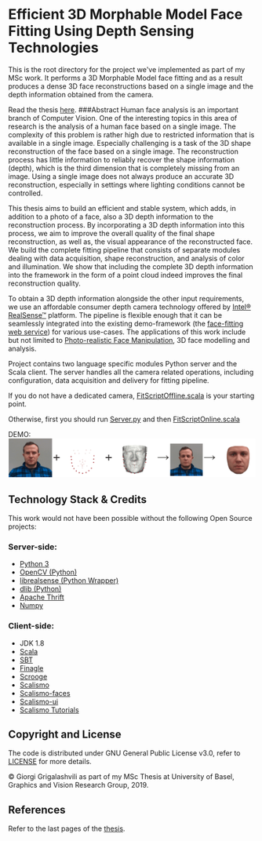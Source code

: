 # Efficient 3D Morphable Model Face Fitting Using Depth Sensing Technologies

This is the root directory for the project we've implemented as part of my MSc work. It performs a 3D Morphable Model face fitting and as a result produces a dense 3D face reconstructions based on a single image and the depth information obtained from the camera.

Read the thesis [here](https://github.com/grigala/MScThesis/Thesis.pdf).
###Abstract
Human face analysis is an important branch of Computer Vision. One of the interesting topics in this 
area of research is the analysis of a human face based on a single image. The complexity of this problem 
is rather high due to restricted information that is available in a single image. Especially challenging 
is a task of the 3D shape reconstruction of the face based on a single image. The reconstruction process 
has little information to reliably recover the shape information (depth), which is the third dimension that 
is completely missing from an image. Using a single image does not always produce an accurate 3D reconstruction, 
especially in settings where lighting conditions cannot be controlled.

This thesis aims to build an efficient and stable system, which adds, in addition to a photo of a face, 
also a 3D depth information to the reconstruction process. By incorporating a 3D depth information into 
this process, we aim to improve the overall quality of the final shape reconstruction, as well as, the 
visual appearance of the reconstructed face. We build the complete fitting pipeline that consists of 
separate modules dealing with data acquisition, shape reconstruction, and analysis of color and illumination.
 We show that including the complete 3D depth information into the framework in the form of a point 
 cloud indeed improves the final reconstruction quality.

To obtain a 3D depth information alongside the other input requirements, we use an affordable 
consumer depth camera technology offered by [Intel® RealSense™](https://intelrealsense.com) platform. 
The pipeline is flexible enough that it can be seamlessly integrated into the existing demo-framework 
(the [face-fitting web service](https://face-morpher.scalismo.org)) for various use-cases. 
The applications of this work include but not limited to  [Photo-realistic Face Manipulation](https://gravis.dmi.unibas.ch/PMM/demo/face-manipulation/), 
3D face modelling and analysis.

Project contains two language specific modules Python server and the Scala client. 
The server handles all the camera related operations, including configuration, data acquisition and delivery for fitting pipeline.

If you do not have a dedicated camera, [FitScriptOffline.scala](scala/src/main/scala/ch/unibas/cs/gravis/thriftservice/apps/FitScriptOffline.scala) is your starting point. 

Otherwise, first you should run [Server.py](python/Server.py) and then [FitScriptOnline.scala](scala/src/main/scala/ch/unibas/cs/gravis/thriftservice/apps/FitScriptOnline.scala)



DEMO:
![](demo/combined.gif)

## Technology Stack & Credits

This work would not have been possible without the following Open Source projects:
### Server-side:

* [Python 3](https://www.python.org/)
* [OpenCV (Python)](https://opencv.org/)
* [librealsense (Python Wrapper)](https://github.com/IntelRealSense/librealsense)
* [dlib (Python)](http://dlib.net/)
* [Apache Thrift](https://github.com/apache/thrift)
* [Numpy](https://github.com/numpy/numpy)

### Client-side:

* JDK 1.8
* [Scala](https://github.com/scala/scala)
* [SBT](https://github.com/sbt/sbt)
* [Finagle](https://github.com/twitter/finagle)
* [Scrooge](https://github.com/twitter/scrooge)
* [Scalismo](https://github.com/unibas-gravis/scalismo)
* [Scalismo-faces](https://github.com/unibas-gravis/scalismo-faces)
* [Scalismo-ui](https://github.com/unibas-gravis/scalismo-ui)
* [Scalismo Tutorials](https://scalismo.org/tutorials)


## Copyright and License

The code is distributed under GNU General Public License v3.0, refer to [LICENSE](LICENSE) for more details.

© Giorgi Grigalashvili as part of my MSc Thesis at University of Basel, Graphics and Vision Research Group, 2019.

## References

Refer to the last pages of the  [thesis](https://github.com/grigala/MScThesis/Thesis.pdf).
